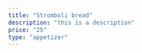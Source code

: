 ```yaml
---
title: "Stromboli bread"
description: "this is a description"
price: "25"
type: "appetizer"
---
```

